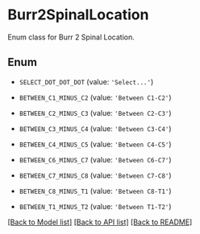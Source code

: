 # Burr2SpinalLocation

Enum class for Burr 2 Spinal Location.

## Enum

* `SELECT_DOT_DOT_DOT` (value: `'Select...'`)

* `BETWEEN_C1_MINUS_C2` (value: `'Between C1-C2'`)

* `BETWEEN_C2_MINUS_C3` (value: `'Between C2-C3'`)

* `BETWEEN_C3_MINUS_C4` (value: `'Between C3-C4'`)

* `BETWEEN_C4_MINUS_C5` (value: `'Between C4-C5'`)

* `BETWEEN_C6_MINUS_C7` (value: `'Between C6-C7'`)

* `BETWEEN_C7_MINUS_C8` (value: `'Between C7-C8'`)

* `BETWEEN_C8_MINUS_T1` (value: `'Between C8-T1'`)

* `BETWEEN_T1_MINUS_T2` (value: `'Between T1-T2'`)

[[Back to Model list]](../README.md#documentation-for-models) [[Back to API list]](../README.md#documentation-for-api-endpoints) [[Back to README]](../README.md)


